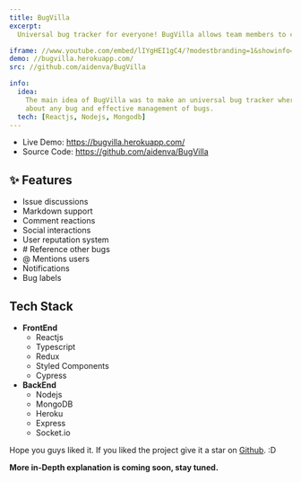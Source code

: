 ```yaml
---
title: BugVilla
excerpt:
  Universal bug tracker for everyone! BugVilla allows team members to collaborate, discuss and kill bugs effectively.

iframe: //www.youtube.com/embed/lIYgHEI1gC4/?modestbranding=1&showinfo=0&autohide=1&rel=0
demo: //bugvilla.herokuapp.com/
src: //github.com/aidenva/BugVilla

info:
  idea:
    The main idea of BugVilla was to make an universal bug tracker where people can interact and discuss with each other
    about any bug and effective management of bugs.
  tech: [Reactjs, Nodejs, Mongodb]
---
```


- Live Demo: https://bugvilla.herokuapp.com/
- Source Code: https://github.com/aidenva/BugVilla

## ✨ Features

- Issue discussions
- Markdown support
- Comment reactions
- Social interactions
- User reputation system
- \# Reference other bugs
- @ Mentions users
- Notifications
- Bug labels

## Tech Stack

- **FrontEnd**
  - Reactjs
  - Typescript
  - Redux
  - Styled Components
  - Cypress
- **BackEnd**
  - Nodejs
  - MongoDB
  - Heroku
  - Express
  - Socket.io

Hope you guys liked it. If you liked the project give it a star on [Github](https://github.com/aidenva/BugVilla). :D

**More in-Depth explanation is coming soon, stay tuned.**
